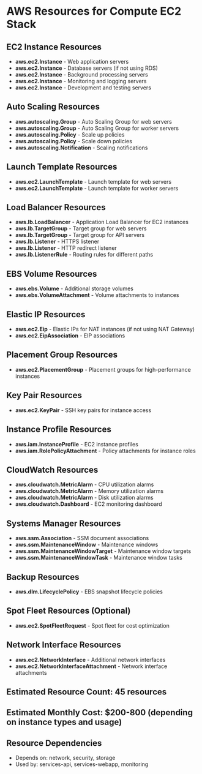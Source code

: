 # AWS Resources for Compute EC2 Stack

## EC2 Instance Resources
- **aws.ec2.Instance** - Web application servers
- **aws.ec2.Instance** - Database servers (if not using RDS)
- **aws.ec2.Instance** - Background processing servers
- **aws.ec2.Instance** - Monitoring and logging servers
- **aws.ec2.Instance** - Development and testing servers

## Auto Scaling Resources
- **aws.autoscaling.Group** - Auto Scaling Group for web servers
- **aws.autoscaling.Group** - Auto Scaling Group for worker servers
- **aws.autoscaling.Policy** - Scale up policies
- **aws.autoscaling.Policy** - Scale down policies
- **aws.autoscaling.Notification** - Scaling notifications

## Launch Template Resources
- **aws.ec2.LaunchTemplate** - Launch template for web servers
- **aws.ec2.LaunchTemplate** - Launch template for worker servers

## Load Balancer Resources
- **aws.lb.LoadBalancer** - Application Load Balancer for EC2 instances
- **aws.lb.TargetGroup** - Target group for web servers
- **aws.lb.TargetGroup** - Target group for API servers
- **aws.lb.Listener** - HTTPS listener
- **aws.lb.Listener** - HTTP redirect listener
- **aws.lb.ListenerRule** - Routing rules for different paths

## EBS Volume Resources
- **aws.ebs.Volume** - Additional storage volumes
- **aws.ebs.VolumeAttachment** - Volume attachments to instances

## Elastic IP Resources
- **aws.ec2.Eip** - Elastic IPs for NAT instances (if not using NAT Gateway)
- **aws.ec2.EipAssociation** - EIP associations

## Placement Group Resources
- **aws.ec2.PlacementGroup** - Placement groups for high-performance instances

## Key Pair Resources
- **aws.ec2.KeyPair** - SSH key pairs for instance access

## Instance Profile Resources
- **aws.iam.InstanceProfile** - EC2 instance profiles
- **aws.iam.RolePolicyAttachment** - Policy attachments for instance roles

## CloudWatch Resources
- **aws.cloudwatch.MetricAlarm** - CPU utilization alarms
- **aws.cloudwatch.MetricAlarm** - Memory utilization alarms
- **aws.cloudwatch.MetricAlarm** - Disk utilization alarms
- **aws.cloudwatch.Dashboard** - EC2 monitoring dashboard

## Systems Manager Resources
- **aws.ssm.Association** - SSM document associations
- **aws.ssm.MaintenanceWindow** - Maintenance windows
- **aws.ssm.MaintenanceWindowTarget** - Maintenance window targets
- **aws.ssm.MaintenanceWindowTask** - Maintenance window tasks

## Backup Resources
- **aws.dlm.LifecyclePolicy** - EBS snapshot lifecycle policies

## Spot Fleet Resources (Optional)
- **aws.ec2.SpotFleetRequest** - Spot fleet for cost optimization

## Network Interface Resources
- **aws.ec2.NetworkInterface** - Additional network interfaces
- **aws.ec2.NetworkInterfaceAttachment** - Network interface attachments

## Estimated Resource Count: 45 resources
## Estimated Monthly Cost: $200-800 (depending on instance types and usage)

## Resource Dependencies
- Depends on: network, security, storage
- Used by: services-api, services-webapp, monitoring
